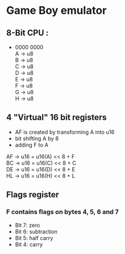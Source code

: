 # Game Boy emulator  

## 8-Bit CPU :
- 0000 0000  
A -> u8  
B -> u8  
C -> u8  
D -> u8  
E -> u8  
F -> u8  
G -> u8  
H -> u8 

## 4 "Virtual" 16 bit registers

- AF is created by transforming A into u16  
- bit shifting A by 8
- adding F to A  

AF -> u16 = u16(A) << 8 + F  
BC -> u16 = u16(C) << 8 + C  
DE -> u16 = u16(D) << 8 + E  
HL -> u16 = u16(H) << 8 + L  

## Flags register

### F contains flags on bytes 4, 5, 6 and 7
- Bit 7: zero
- Bit 6: subtraction
- Bit 5: half carry
- Bit 4: carry
